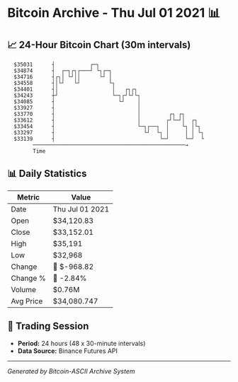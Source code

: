 # Bitcoin Archive - Thu Jul 01 2021 📊

## 📈 24-Hour Bitcoin Chart (30m intervals)

```
  $35031      ┤           ┌─┐                                  
  $34874      ┤  ┌─┐┌┐┌───┘ └┐┌─┐                              
  $34716      ┤┌┐│ └┘││      └┘ │                              
  $34558      ┤│└┘   └┘         └┐                             
  $34401      ┤│                 │   ┌┐┌┐                      
  $34243      ┼┘                 └─┐┌┘└┘└┐                     
  $34085      ┤                    └┘    │                     
  $33927      ┤                          │                     
  $33770      ┤                          │         ┌┐ ┌┐       
  $33612      ┤                          │        ┌┘└─┘│  ┌┐   
  $33454      ┤                          └─┐┌──┐  │    └┐ │└┐  
  $33297      ┤                            └┘  └┐ │     │ │ └┐ 
  $33139      ┤                                 └─┘     └─┘  └ 
        ────────────────────────────────────────────────→
        Time
```

## 📊 Daily Statistics

| Metric | Value |
|--------|-------|
| Date | Thu Jul 01 2021 |
| Open | $34,120.83 |
| Close | $33,152.01 |
| High | $35,191 |
| Low | $32,968 |
| Change | 🔴 $-968.82 |
| Change % | 🔴 -2.84% |
| Volume | $0.76M |
| Avg Price | $34,080.747 |

## 📅 Trading Session

- **Period:** 24 hours (48 x 30-minute intervals)
- **Data Source:** Binance Futures API

---
*Generated by Bitcoin-ASCII Archive System*
